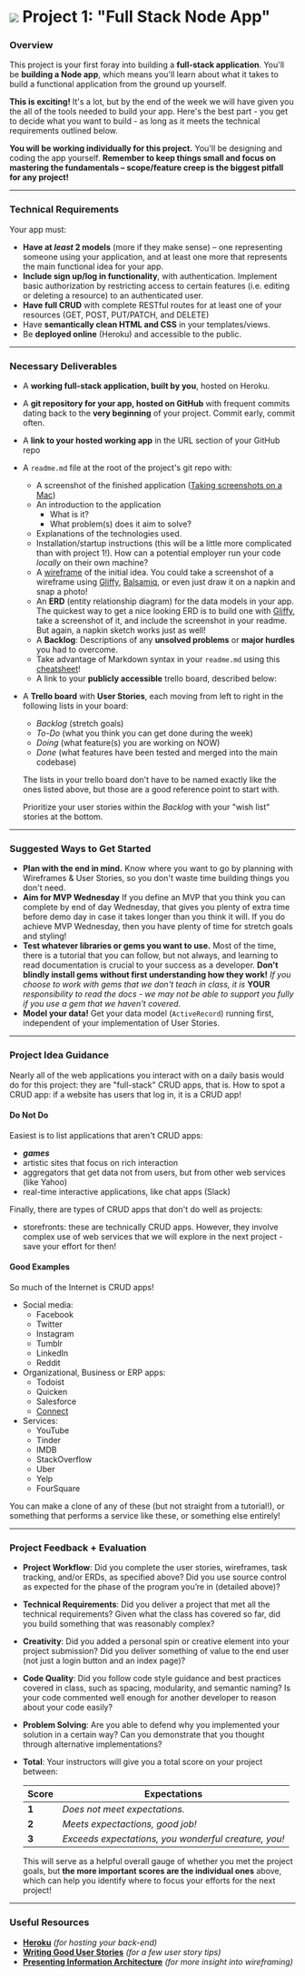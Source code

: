 # ![](https://ga-dash.s3.amazonaws.com/production/assets/logo-9f88ae6c9c3871690e33280fcf557f33.png) Project 1: "Full Stack Node App"

### Overview

This project is your first foray into building a **full-stack application**. You'll be **building a Node app**, which means you'll learn about what it takes to build a functional application from the ground up yourself.

**This is exciting!** It's a lot, but by the end of the week we will have given you the all of the tools needed to build your app.  Here's the best part - you get to decide what you want to build - as long as it meets the technical requirements outlined below.

**You will be working individually for this project.** You'll be designing and coding the app yourself. **Remember to keep things small and focus on mastering the fundamentals – scope/feature creep is the biggest pitfall for any project!**

---

### Technical Requirements

Your app must:

- **Have at _least_ 2 models** (more if they make sense) – one representing someone using your application, and at least one more that represents the main functional idea for your app.
- **Include sign up/log in functionality**, with authentication. Implement basic authorization by restricting access to certain features (i.e. editing or deleting a resource) to an authenticated user.
- **Have full CRUD** with complete RESTful routes for at least one of your resources (GET, POST, PUT/PATCH, and DELETE)
- Have **semantically clean HTML and CSS** in your templates/views.
- Be **deployed online** (Heroku) and accessible to the public.

---

### Necessary Deliverables

- A **working full-stack application, built by you**, hosted on Heroku.

- A **git repository for your app, hosted on GitHub** with frequent 
  commits dating back to the **very beginning** of your project. Commit early, commit often.

- A **link to your hosted working app** in the URL section of your GitHub repo

- A `readme.md` file at the root of the project's git repo with:

    - A screenshot of the finished application ([Taking screenshots on a Mac](https://support.apple.com/en-us/HT201361))
    - An introduction to the application
      - What is it?
      - What problem(s) does it aim to solve?
    - Explanations of the technologies used.
    - Installation/startup instructions (this will be a little more complicated than with project 1!). How can a potential employer run your code *locally* on their own machine?
    - A [wireframe](https://en.wikipedia.org/wiki/Website_wireframe) of the initial idea. You could take a screenshot of a wireframe using [Gliffy](https://www.gliffy.com/), [Balsamiq](https://balsamiq.com/), or even just draw it on a napkin and snap a photo!
    - An **ERD** (entity relationship diagram) for the data models in your app. The quickest way to get a nice looking ERD is to build one with [Gliffy](https://www.gliffy.com/), take a screenshot of it, and include the screenshot in your readme. But again, a napkin sketch works just as well!
    - A **Backlog**: Descriptions of any **unsolved problems** or **major hurdles** you had to overcome.
    - Take advantage of Markdown syntax in your `readme.md` using this [cheatsheet](https://github.com/adam-p/markdown-here/wiki/Markdown-Cheatsheet)!
    - A link to your **publicly accessible** trello board, described below:

- A **Trello board** with **User Stories**, each moving from left to right in the following lists in your board:

    - *Backlog* (stretch goals)
    - *To-Do* (what you think you can get done during the week)
    - *Doing* (what feature(s) you are working on NOW)
    - *Done* (what features have been tested and merged into the main codebase)

    The lists in your trello board don't have to be named exactly like the ones listed above, but those are a good reference point to start with.

    Prioritize your user stories within the *Backlog* with your "wish list" stories at the bottom.

---

### Suggested Ways to Get Started

- **Plan with the end in mind.** Know where you want to go by planning with Wireframes & User Stories, so you don't waste time building things you don't need.
- **Aim for MVP Wednesday** If you define an MVP that you think you can complete by end of day Wednesday, that gives you plenty of extra time before demo day in case it takes longer than you think it will. If you do achieve MVP Wednesday, then you have plenty of time for stretch goals and styling!
- **Test whatever libraries or gems you want to use.** Most of the time, there is a tutorial that you can follow, but not always, and learning to read documentation is crucial to your success as a developer. **Don't blindly install gems without first understanding how they work!** *If you choose to work with gems that we don't teach in class, it is* **YOUR** *responsibility to read the docs - we may not be able to support you fully if you use a gem that we haven't covered.*
- **Model your data!** Get your data model (`ActiveRecord`) running first, independent of your implementation of User Stories.

---

### Project Idea Guidance

Nearly all of the web applications you interact with on a daily basis would do for this project: they are "full-stack" CRUD apps, that is. How to spot a CRUD app: if a website has users that log in, it is a CRUD app!

#### Do Not Do

Easiest is to list applications that aren't CRUD apps:

- ***games***
- artistic sites that focus on rich interaction
- aggregators that get data not from users, but from other web services (like Yahoo)
- real-time interactive applications, like chat apps (Slack)

Finally, there are types of CRUD apps that don't do well as projects:

- storefronts: these are technically CRUD apps. However, they involve complex use of web services that we will explore in the next project - save your effort for then!

#### Good Examples

So much of the Internet is CRUD apps!

- Social media:
  - Facebook
  - Twitter
  - Instagram
  - Tumblr
  - LinkedIn
  - Reddit
- Organizational, Business or ERP apps:
  - Todoist
  - Quicken
  - Salesforce
  - [Connect](http://www.getconnectapp.com)
- Services:
  - YouTube
  - Tinder
  - IMDB
  - StackOverflow
  - Uber
  - Yelp
  - FourSquare

You can make a clone of any of these (but not straight from a tutorial!), or something that performs a
service like these, or something else entirely!

---

### Project Feedback + Evaluation

- __Project Workflow__: Did you complete the user stories, wireframes, task tracking, and/or ERDs, as specified above? Did you use source control as expected for the phase of the program you’re in (detailed above)?

- __Technical Requirements__: Did you deliver a project that met all the technical requirements? Given what the class has covered so far, did you build something that was reasonably complex?

- __Creativity__: Did you added a personal spin or creative element into your project submission? Did you deliver something of value to the end user (not just a login button and an index page)?

- __Code Quality__: Did you follow code style guidance and best practices covered in class, such as spacing, modularity, and semantic naming? Is your code commented well enough for another developer to reason about your code easily?

- __Problem Solving__: Are you able to defend why you implemented your solution in a certain way? Can you demonstrate that you thought through alternative implementations?

- __Total__: Your instructors will give you a total score on your project between:

  | Score | Expectations                                         |
  | ----- | ---------------------------------------------------- |
  | **1** | _Does not meet expectations._                        |
  | **2** | _Meets expectactions, good job!_                     |
  | **3** | _Exceeds expectations, you wonderful creature, you!_ |

  This will serve as a helpful overall gauge of whether you met the project goals, but __the more important scores are the individual ones__ above, which can help you identify where to focus your efforts for the next project!

---

### Useful Resources

* **[Heroku](http://www.heroku.com)** _(for hosting your back-end)_
* **[Writing Good User Stories](http://www.mariaemerson.com/user-stories/)** _(for a few user story tips)_
* **[Presenting Information Architecture](http://webstyleguide.com/wsg3/3-information-architecture/4-presenting-information.html)** _(for more insight into wireframing)_
